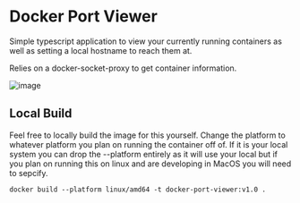 # Docker Port Viewer

Simple typescript application to view your currently running containers as well as setting a local hostname to reach them at. 

Relies on a docker-socket-proxy to get container information.

![image](https://github.com/user-attachments/assets/f495b66e-cfb4-4f7a-b43d-cebf536bd7ea)

## Local Build

Feel free to locally build the image for this yourself. Change the platform to whatever platform you plan on running the container off of. If it is your local system you can drop the --platform entirely as it will use your local but if you plan on running this on linux and are developing in MacOS you will need to sepcify. 

```
docker build --platform linux/amd64 -t docker-port-viewer:v1.0 .
```
